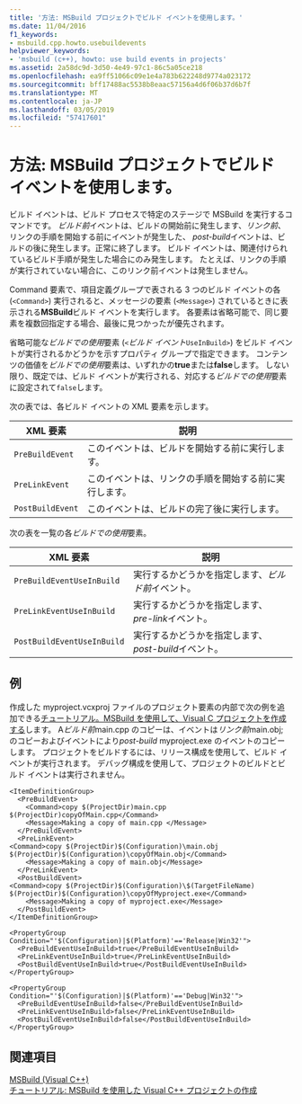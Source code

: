 ```yaml
---
title: '方法: MSBuild プロジェクトでビルド イベントを使用します。'
ms.date: 11/04/2016
f1_keywords:
- msbuild.cpp.howto.usebuildevents
helpviewer_keywords:
- 'msbuild (c++), howto: use build events in projects'
ms.assetid: 2a58dc9d-3d50-4e49-97c1-86c5a05ce218
ms.openlocfilehash: ea9ff51066c09e1e4a783b622248d9774a023172
ms.sourcegitcommit: bff17488ac5538b8eaac57156a4d6f06b37d6b7f
ms.translationtype: MT
ms.contentlocale: ja-JP
ms.lasthandoff: 03/05/2019
ms.locfileid: "57417601"
---
```

# <a name="how-to-use-build-events-in-msbuild-projects"></a>方法: MSBuild プロジェクトでビルド イベントを使用します。

ビルド イベントは、ビルド プロセスで特定のステージで MSBuild を実行するコマンドです。 *ビルド前*イベントは、ビルドの開始前に発生します、*リンク前*、リンクの手順を開始する前にイベントが発生した、 *post-build*イベントは、ビルドの後に発生します。正常に終了します。 ビルド イベントは、関連付けられているビルド手順が発生した場合にのみ発生します。 たとえば、リンクの手順が実行されていない場合に、このリンク前イベントは発生しません。

Command 要素で、項目定義グループで表される 3 つのビルド イベントの各 (`<Command>`) 実行されると、メッセージの要素 (`<Message>`) されているときに表示される**MSBuild**ビルド イベントを実行します。 各要素は省略可能で、同じ要素を複数回指定する場合、最後に見つかったが優先されます。

省略可能な*ビルドでの使用*要素 (`<`*ビルド イベント*`UseInBuild>`) をビルド イベントが実行されるかどうかを示すプロパティ グループで指定できます。 コンテンツの価値を*ビルドでの使用*要素は、いずれかの**true**または**false**します。 しない限り、既定では、ビルド イベントが実行される、対応する*ビルドでの使用*要素に設定されて`false`します。

次の表では、各ビルド イベントの XML 要素を示します。

|XML 要素|説明|
|-----------------|-----------------|
|`PreBuildEvent`|このイベントは、ビルドを開始する前に実行します。|
|`PreLinkEvent`|このイベントは、リンクの手順を開始する前に実行します。|
|`PostBuildEvent`|このイベントは、ビルドの完了後に実行します。|

次の表を一覧の各*ビルドでの使用*要素。

|XML 要素|説明|
|-----------------|-----------------|
|`PreBuildEventUseInBuild`|実行するかどうかを指定します、*ビルド前*イベント。|
|`PreLinkEventUseInBuild`|実行するかどうかを指定します、 *pre-link*イベント。|
|`PostBuildEventUseInBuild`|実行するかどうかを指定します、 *post-build*イベント。|

## <a name="example"></a>例

作成した myproject.vcxproj ファイルのプロジェクト要素の内部で次の例を追加できる[チュートリアル。MSBuild を使用して、Visual C プロジェクトを作成する](../build/walkthrough-using-msbuild-to-create-a-visual-cpp-project.md)します。 A*ビルド前*main.cpp のコピーは、イベントは*リンク前*main.obj; のコピーおよびイベントにより*post-build* myproject.exe のイベントのコピーします。 プロジェクトをビルドするには、リリース構成を使用して、ビルド イベントが実行されます。 デバッグ構成を使用して、プロジェクトのビルドとビルド イベントは実行されません。

```
<ItemDefinitionGroup>
  <PreBuildEvent>
    <Command>copy $(ProjectDir)main.cpp $(ProjectDir)copyOfMain.cpp</Command>
    <Message>Making a copy of main.cpp </Message>
  </PreBuildEvent>
  <PreLinkEvent>
<Command>copy $(ProjectDir)$(Configuration)\main.obj $(ProjectDir)$(Configuration)\copyOfMain.obj</Command>
    <Message>Making a copy of main.obj</Message>
  </PreLinkEvent>
  <PostBuildEvent>
<Command>copy $(ProjectDir)$(Configuration)\$(TargetFileName) $(ProjectDir)$(Configuration)\copyOfMyproject.exe</Command>
    <Message>Making a copy of myproject.exe</Message>
  </PostBuildEvent>
</ItemDefinitionGroup>

<PropertyGroup Condition="'$(Configuration)|$(Platform)'=='Release|Win32'">
  <PreBuildEventUseInBuild>true</PreBuildEventUseInBuild>
  <PreLinkEventUseInBuild>true</PreLinkEventUseInBuild>
  <PostBuildEventUseInBuild>true</PostBuildEventUseInBuild>
</PropertyGroup>

<PropertyGroup Condition="'$(Configuration)|$(Platform)'=='Debug|Win32'">
  <PreBuildEventUseInBuild>false</PreBuildEventUseInBuild>
  <PreLinkEventUseInBuild>false</PreLinkEventUseInBuild>
  <PostBuildEventUseInBuild>false</PostBuildEventUseInBuild>
</PropertyGroup>
```

## <a name="see-also"></a>関連項目

[MSBuild (Visual C++)](../build/msbuild-visual-cpp.md)<br/>
[チュートリアル: MSBuild を使用した Visual C++ プロジェクトの作成](../build/walkthrough-using-msbuild-to-create-a-visual-cpp-project.md)
